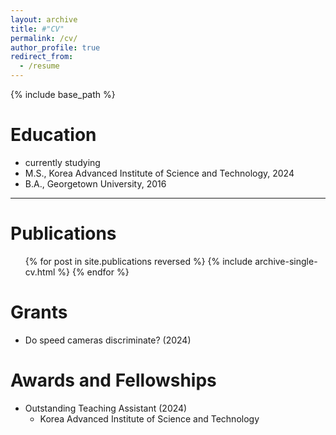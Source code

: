 ```yaml
---
layout: archive
title: #"CV"
permalink: /cv/
author_profile: true
redirect_from:
  - /resume
---
```

{% include base_path %}

Education
======
* currently studying
* M.S., Korea Advanced Institute of Science and Technology, 2024
* B.A., Georgetown University, 2016
--------------------------------------------------------------

Publications
======
<ul>{% for post in site.publications reversed %}
    {% include archive-single-cv.html %}
  {% endfor %}</ul>

Grants
======
* Do speed cameras discriminate? (2024)

Awards and Fellowships
======
* Outstanding Teaching Assistant (2024) 
  * Korea Advanced Institute of Science and Technology
